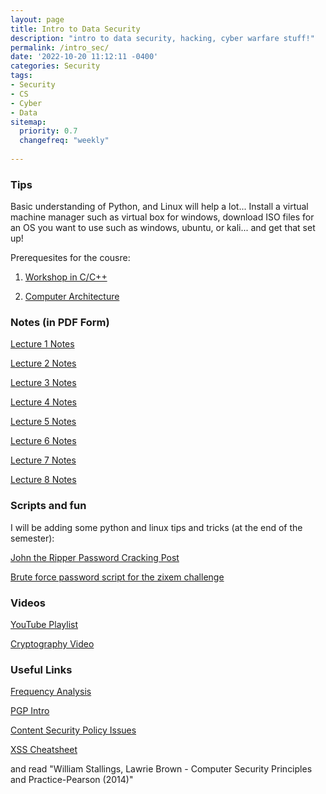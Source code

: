 ```yaml
---
layout: page
title: Intro to Data Security
description: "intro to data security, hacking, cyber warfare stuff!"
permalink: /intro_sec/
date: '2022-10-20 11:12:11 -0400'
categories: Security
tags:
- Security
- CS
- Cyber
- Data
sitemap:
  priority: 0.7
  changefreq: "weekly"
  
---
```


### Tips

Basic understanding of Python, and Linux will help a lot...
Install a virtual machine manager such as virtual box for windows, download ISO files for an OS you want to use such as windows, ubuntu, or kali... and get that set up! 

Prerequesites for the cousre: 

1. [Workshop in C/C++](https://cs.aviparshan.com/cpp_workshop/)

2. [Computer Architecture](https://cs.aviparshan.com/mips/)


### Notes (in PDF Form)

[Lecture 1 Notes](/static/security-notes/Lesson1_Data.pdf)

[Lecture 2 Notes](/static/security-notes/Lesson2_Data.pdf)

[Lecture 3 Notes](/static/security-notes/Lesson3_Data.pdf)

[Lecture 4 Notes](/static/security-notes/Lesson4_Data.pdf)

[Lecture 5 Notes](/static/security-notes/Lesson5_Data.pdf)

[Lecture 6 Notes](/static/security-notes/Lesson6_Data.pdf)

[Lecture 7 Notes](/static/security-notes/Lesson7_Data.pdf)

[Lecture 8 Notes](/static/security-notes/Lesson8_Data.pdf)


### Scripts and fun

I will be adding some python and linux tips and tricks (at the end of the semester):

[John the Ripper Password Cracking Post](https://cs.aviparshan.com/post/2022/09/18/john-ripper-hash.html)


[Brute force password script for the zixem  challenge](https://github.com/avipars/CS-Resources/blob/main/intro_sec/bruteforce.py)

### Videos

[YouTube Playlist](https://www.youtube.com/playlist?list=PL9DdgseuDZgIRJSfMHG0GOHC4iM70pTQ1)

[Cryptography Video](https://www.youtube.com/watch?v=rfqOBzh-6j4)

### Useful Links

[Frequency Analysis](https://inventwithpython.com/hacking/chapter20.html)

[PGP Intro](https://users.ece.cmu.edu/~adrian/630-f04/PGP-intro.html)

[Content Security Policy Issues](https://web.archive.org/web/20150128141954/http:/www.novogeek.com/post/A-few-things-beyond-the-scope-of-Content-Security-Policy.aspx)

[XSS Cheatsheet](https://cheatsheetseries.owasp.org/cheatsheets/XSS_Filter_Evasion_Cheat_Sheet.html)

and read "William Stallings, Lawrie Brown - Computer Security  Principles and Practice-Pearson (2014)"